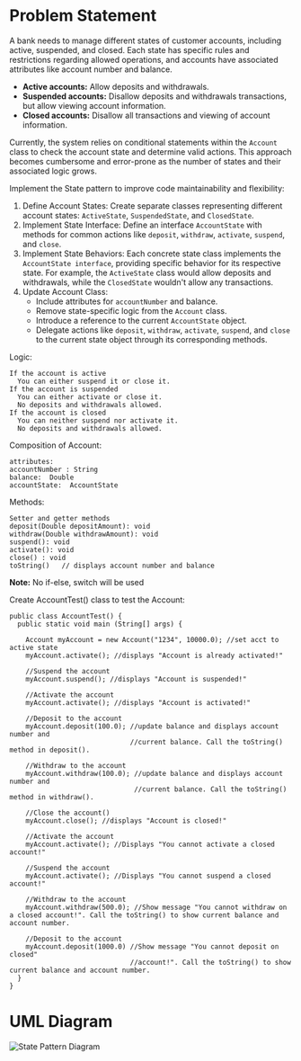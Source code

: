# Problem Statement

A bank needs to manage different states of customer accounts, including active, suspended, and closed. Each state has specific rules and restrictions regarding allowed operations, and accounts have associated attributes like account number and balance.

  * **Active accounts:** Allow deposits and withdrawals.
  * **Suspended accounts:** Disallow deposits and withdrawals transactions, but allow viewing account information.
  * **Closed accounts:** Disallow all transactions and viewing of account information.

Currently, the system relies on conditional statements within the ``Account`` class to check the account state and determine valid actions. This approach becomes cumbersome and error-prone as the number of states and their associated logic grows.

Implement the State pattern to improve code maintainability and flexibility:

1. Define Account States: Create separate classes representing different account states: ``ActiveState``, ``SuspendedState``, and ``ClosedState``.
2. Implement State Interface: Define an interface ``AccountState`` with methods for common actions like ``deposit``, ``withdraw``, ``activate``, ``suspend``, and ``close``.
3. Implement State Behaviors: Each concrete state class implements the ``AccountState interface``, providing specific behavior for its respective state. For example, the ``ActiveState`` class would allow deposits and withdrawals, while the ``ClosedState`` wouldn't allow any transactions.
4. Update Account Class:
    * Include attributes for ``accountNumber`` and balance.
    * Remove state-specific logic from the ``Account`` class.
    * Introduce a reference to the current ``AccountState`` object.
    * Delegate actions like ``deposit``, ``withdraw``, ``activate``, ``suspend``, and ``close`` to the current state object through its corresponding methods.
  
Logic:
````
If the account is active
  You can either suspend it or close it.
If the account is suspended
  You can either activate or close it.
  No deposits and withdrawals allowed.
If the account is closed
  You can neither suspend nor activate it.
  No deposits and withdrawals allowed.
````

Composition of Account: 
````
attributes: 
accountNumber : String 
balance:  Double 
accountState:  AccountState 
````

Methods: 
````
Setter and getter methods 
deposit(Double depositAmount): void 
withdraw(Double withdrawAmount): void 
suspend(): void 
activate(): void 
close() : void 
toString()   // displays account number and balance 
````

**Note:** No if-else, switch will be used

Create AccountTest() class to test the Account:
````
public class AccountTest() {
  public static void main (String[] args) {

    Account myAccount = new Account("1234", 10000.0); //set acct to active state
    myAccount.activate(); //displays "Account is already activated!"

    //Suspend the account
    myAccount.suspend(); //displays "Account is suspended!"

    //Activate the account
    myAccount.activate(); //displays "Account is activated!"

    //Deposit to the account
    myAccount.deposit(100.0); //update balance and displays account number and
                              //current balance. Call the toString() method in deposit().

    //Withdraw to the account
    myAccount.withdraw(100.0); //update balance and displays account number and
                               //current balance. Call the toString() method in withdraw().

    //Close the account()
    myAccount.close(); //displays "Account is closed!"

    //Activate the account
    myAccount.activate(); //Displays "You cannot activate a closed account!"

    //Suspend the account
    myAccount.activate(); //Displays "You cannot suspend a closed account!"

    //Withdraw to the account
    myAccount.withdraw(500.0); //Show message "You cannot withdraw on a closed account!". Call the toString() to show current balance and account number.

    //Deposit to the account
    myAccount.deposit(1000.0) //Show message "You cannot deposit on closed"
                              //account!". Call the toString() to show current balance and account number.
  }
}
````

# UML Diagram
![State Pattern Diagram](https://github.com/IsaiahPhilPangilinan/statePattern/assets/126074199/56399e68-a307-41a3-9353-e2632c504c07)
